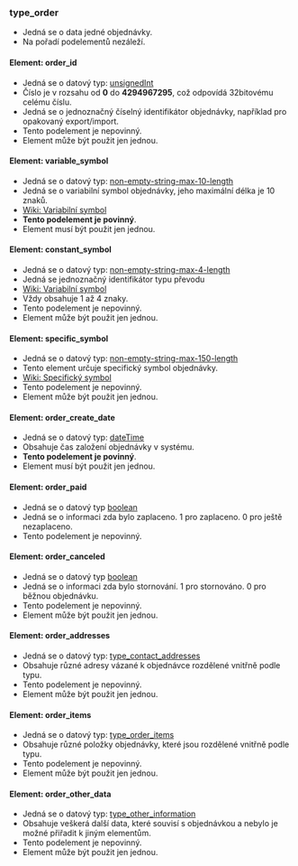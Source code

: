 ### type_order
- Jedná se o data jedné objednávky. 
- Na pořadí podelementů nezáleží. 

#### Element: order_id
- Jedná se o datový typ: [unsignedInt](https://www.w3.org/TR/xmlschema-2/#unsignedInt) 
- Číslo je v rozsahu od **0** do **4294967295**, což odpovídá 32bitovému celému číslu.
- Jedná se o jednoznačný číselný identifikátor objednávky, například pro opakovaný export/import. 
- Tento podelement je nepovinný.
- Element může být použit jen jednou.

#### Element: variable_symbol
- Jedná se o datový typ: [non-empty-string-max-10-length](non-empty-string-max-10-length.md)
- Jedná se o variabilní symbol objednávky, jeho maximální délka je 10 znaků.  
- [Wiki: Variabilní symbol](https://cs.wikipedia.org/wiki/Variabiln%C3%AD_symbol)
- **Tento podelement je povinný**.
- Element musí být použit jen jednou.

#### Element: constant_symbol
- Jedná se o datový typ: [non-empty-string-max-4-length](non-empty-string-max-4-length.md)
- Jedná se jednoznačný identifikátor typu převodu 
- [Wiki: Variabilní symbol](https://cs.wikipedia.org/wiki/Konstantn%C3%AD_symbol_%28bankovn%C3%AD_identifik%C3%A1tor%29)
- Vždy obsahuje 1 až 4 znaky. 
- Tento podelement je nepovinný.
- Element může být použit jen jednou.

#### Element: specific_symbol
- Jedná se o datový typ: [non-empty-string-max-150-length](non-empty-string-max-150-length.md)
- Tento element určuje specifický symbol objednávky.
- [Wiki: Specifický symbol](https://cs.wikipedia.org/wiki/Specifick%C3%BD_symbol)
- Tento podelement je nepovinný.
- Element může být použit jen jednou.

#### Element: order_create_date
- Jedná se o datový typ: [dateTime](https://www.w3.org/TR/xmlschema-2/#dateTime)
- Obsahuje čas založení objednávky v systému. 
- **Tento podelement je povinný**.
- Element musí být použit jen jednou.

#### Element: order_paid
- Jedná se o datový typ [boolean](https://www.w3.org/TR/xmlschema-2/#boolean)
- Jedná se o informaci zda bylo zaplaceno. 1 pro zaplaceno. 0 pro ještě nezaplaceno.
- Tento podelement je nepovinný.

#### Element: order_canceled
- Jedná se o datový typ [boolean](https://www.w3.org/TR/xmlschema-2/#boolean)
- Jedná se o informaci zda bylo stornování. 1 pro stornováno. 0 pro běžnou objednávku.
- Tento podelement je nepovinný.
- Element může být použit jen jednou.

#### Element: order_addresses
- Jedná se o datový typ: [type_contact_addresses](type_contact_addresses.md)
- Obsahuje různé adresy vázané k objednávce rozdělené vnitřně podle typu.
- Tento podelement je nepovinný.
- Element může být použit jen jednou.

#### Element: order_items
- Jedná se o datový typ: [type_order_items](type_order_items.md)
- Obsahuje různé položky objednávky, které jsou rozdělené vnitřně podle typu.
- Tento podelement je nepovinný.
- Element může být použit jen jednou.

#### Element: order_other_data 
- Jedná se o datový typ: [type_other_information](type_other_information.md)
- Obsahuje veškerá další data, které souvisí s objednávkou a nebylo je možné přiřadit k jiným elementům.
- Tento podelement je nepovinný.
- Element může být použit jen jednou.
